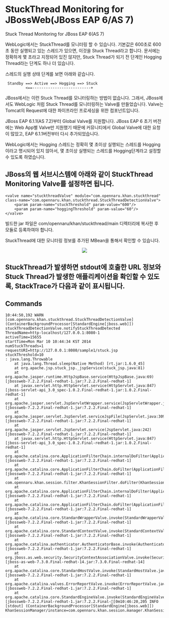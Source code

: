 StuckThread Monitoring for JBossWeb(JBoss EAP 6/AS 7)
=====================================================
Stuck Thread Monitoring for JBoss EAP 6(AS 7)

WebLogic에서는 StuckThread를 모니터링 할 수 있습니다.
기본값은 600초로 600초 동안 실행되고 있는 스레드가 있으면, 이것을 Stuck Thread라고 합니다.
문서에는 정확하게 몇 초라고 지정되어 있진 않지만, Stuck Thread가 되기 전 단계인 Hogging Thread라는 단계도 하나 더 있습니다.

스레드의 실행 상태 단계를 보면 아래와 같습니다.
```
 Standby ==> Active ==> Hogging ==> Stuck
         <==--------------------------+               
```

JBoss에서는 이런 Stuck Thread를 모니터링하는 방법이 없습니다.
그래서, JBoss에서도 WebLogic 처럼 Stuck Thread를 모니터링하는 Valve를 만들었습니다.
Valve는 Tomcat의 Request에 대한 파이프라인 프로세싱을 위한 컴포넌트입니다.
 
JBoss EAP 6.1.1(AS 7.2)부터 Global Valve를 지원합니다.
JBoss EAP 6 초기 버전에는 Web App별 Valve만 지원했기 때문에 커뮤니티에서 Global Valve에 대한 요청이 많았고, EAP 6.1.1버전부터 다시 추가되었습니다.

WebLogic에서는 Hogging 스레드는 정확히 몇 초이상 실행되는 스레드를 Hogging이라고 명시되어 있지 않아서, 몇 초이상 실행되는 스레드를 Hogging단계라고 설정할 수 있도록 하였습니다.

JBoss의 웹 서브시스템에 아래와 같이 StuckThread Monitoring Valve를 설정하면 됩니다.
------------------------------------------
```
<valve name="stuckthreadValve" module="com.opennaru.khan.stuckthread" class-name="com.opennaru.khan.stuckthread.StuckThreadDetectionValve">
    <param param-name="stuckThreshold" param-value="600"/>
    <param param-name="hoggingThreshold" param-value="60"/>
</valve>
```

빌드한 jar 파일은 com/opennaru/khan/stuckthread/main 디렉터리에 복사한 후 모듈로 등록하여야 합니다.

StuckThread에 대한 모니터링 정보를 추가된 MBean을 통해서 확인할 수 있습니다.
<div align="center">
  <p><img src="https://raw.github.com/nameislocus/khan-stuckthread/master/resources/config/stuckthread-mbean.png"></p>
</div>

StuckThread가 발생하면 stdout에 호출한 URL 정보와 Stuck Thread가 발생한 애플리케이션을 확인할 수 있도록, StackTrace가 다음과 같이 표시됩니다.
------------------------------------------
## Commands
```
10:44:50,192 WARN  [com.opennaru.khan.stuckthread.StuckThreadDetectionValve] (ContainerBackgroundProcessor[StandardEngine[jboss.web]]) stuckThreadDetectionValve.notifyStuckThreadDetected
ThreadName=http-localhost/127.0.0.1:8080-1
activeTime=15655
startTime=Mon Mar 10 10:44:34 KST 2014
numStuckThreads=1
requestURI=http://127.0.0.1:8080/sample1/stuck.jsp
stuckThreshold=10
: java.lang.Throwable
	at java.lang.Thread.sleep(Native Method) [rt.jar:1.6.0_45]
	at org.apache.jsp.stuck_jsp._jspService(stuck_jsp.java:81)
	at org.apache.jasper.runtime.HttpJspBase.service(HttpJspBase.java:69) [jbossweb-7.2.2.Final-redhat-1.jar:7.2.2.Final-redhat-1]
	at javax.servlet.http.HttpServlet.service(HttpServlet.java:847) [jboss-servlet-api_3.0_spec-1.0.2.Final-redhat-1.jar:1.0.2.Final-redhat-1]
	at org.apache.jasper.servlet.JspServletWrapper.service(JspServletWrapper.java:365) [jbossweb-7.2.2.Final-redhat-1.jar:7.2.2.Final-redhat-1]
	at org.apache.jasper.servlet.JspServlet.serviceJspFile(JspServlet.java:309) [jbossweb-7.2.2.Final-redhat-1.jar:7.2.2.Final-redhat-1]
	at org.apache.jasper.servlet.JspServlet.service(JspServlet.java:242) [jbossweb-7.2.2.Final-redhat-1.jar:7.2.2.Final-redhat-1]
	at javax.servlet.http.HttpServlet.service(HttpServlet.java:847) [jboss-servlet-api_3.0_spec-1.0.2.Final-redhat-1.jar:1.0.2.Final-redhat-1]
	at org.apache.catalina.core.ApplicationFilterChain.internalDoFilter(ApplicationFilterChain.java:295) [jbossweb-7.2.2.Final-redhat-1.jar:7.2.2.Final-redhat-1]
	at org.apache.catalina.core.ApplicationFilterChain.doFilter(ApplicationFilterChain.java:214) [jbossweb-7.2.2.Final-redhat-1.jar:7.2.2.Final-redhat-1]
	at com.opennaru.khan.session.filter.KhanSessionFilter.doFilter(KhanSessionFilter.java:261)
	at org.apache.catalina.core.ApplicationFilterChain.internalDoFilter(ApplicationFilterChain.java:246) [jbossweb-7.2.2.Final-redhat-1.jar:7.2.2.Final-redhat-1]
	at org.apache.catalina.core.ApplicationFilterChain.doFilter(ApplicationFilterChain.java:214) [jbossweb-7.2.2.Final-redhat-1.jar:7.2.2.Final-redhat-1]
	at org.apache.catalina.core.StandardWrapperValve.invoke(StandardWrapperValve.java:230) [jbossweb-7.2.2.Final-redhat-1.jar:7.2.2.Final-redhat-1]
	at org.apache.catalina.core.StandardContextValve.invoke(StandardContextValve.java:149) [jbossweb-7.2.2.Final-redhat-1.jar:7.2.2.Final-redhat-1]
	at org.apache.catalina.authenticator.AuthenticatorBase.invoke(AuthenticatorBase.java:407) [jbossweb-7.2.2.Final-redhat-1.jar:7.2.2.Final-redhat-1]
	at org.jboss.as.web.security.SecurityContextAssociationValve.invoke(SecurityContextAssociationValve.java:169) [jboss-as-web-7.3.0.Final-redhat-14.jar:7.3.0.Final-redhat-14]
	at org.apache.catalina.core.StandardHostValve.invoke(StandardHostValve.java:145) [jbossweb-7.2.2.Final-redhat-1.jar:7.2.2.Final-redhat-1]
	at org.apache.catalina.valves.ErrorReportValve.invoke(ErrorReportValve.java:97) [jbossweb-7.2.2.Final-redhat-1.jar:7.2.2.Final-redhat-1]
	at org.apache.catalina.core.StandardEngineValve.invoke(StandardEngineValve.java:102) [jbossweb-7.2.2.Final-redhat-1.jar:7.2.2.Final-[0m10:46:20,205 INFO  [stdout] (ContainerBackgroundProcessor[StandardEngine[jboss.web]]) KhanSessionManager/instance=com.opennaru.khan.session.manager.KhanSessionManager@65067a13
```


